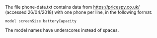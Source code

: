 The file phone-data.txt contains data from https://pricespy.co.uk/ (accessed 26/04/2018) with one phone per line, in the following format:

`model screenSize batteryCapacity`

The model names have underscores instead of spaces. 
